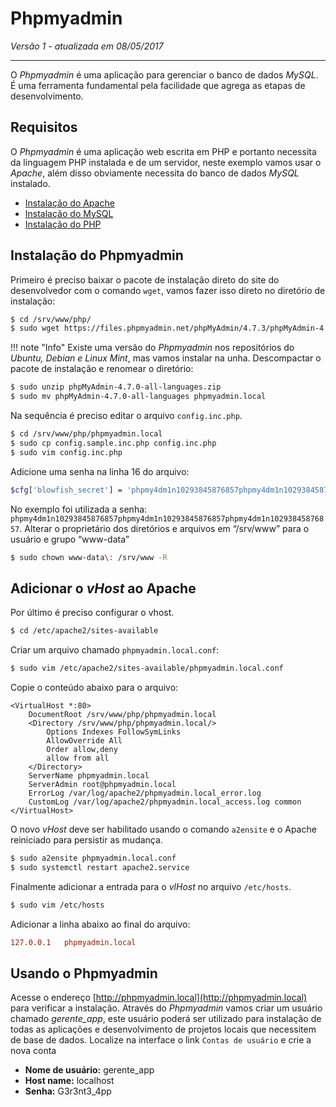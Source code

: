 Phpmyadmin
==========

_Versão 1 - atualizada em 08/05/2017_

-----

O _Phpmyadmin_ é uma aplicação para gerenciar o banco de dados _MySQL_. É uma ferramenta fundamental pela facilidade que agrega as etapas de desenvolvimento.

## Requisitos

O _Phpmyadmin_ é uma aplicação web escrita em PHP e portanto necessita da linguagem PHP instalada e de um servidor, neste exemplo vamos usar o _Apache_, além disso obviamente necessita do banco de dados _MySQL_ instalado.

+ [Instalação do Apache](../servidores-web/apache.md)
+ [Instalação do MySQL](../banco-de-dados/mysql.md)
+ [Instalação do PHP](php.md)

## Instalação do Phpmyadmin

Primeiro é preciso baixar o pacote de instalação direto do site do desenvolvedor com o comando `wget`, vamos fazer isso direto no diretório de instalação:

```bash
$ cd /srv/www/php/
$ sudo wget https://files.phpmyadmin.net/phpMyAdmin/4.7.3/phpMyAdmin-4.7.3-all-languages.zip
```
!!! note "Info"
    Existe uma versão do _Phpmyadmin_ nos repositórios do _Ubuntu, Debian e Linux Mint_, mas vamos instalar na unha.
Descompactar o pacote de instalação e renomear o diretório:

```bash
$ sudo unzip phpMyAdmin-4.7.0-all-languages.zip
$ sudo mv phpMyAdmin-4.7.0-all-languages phpmyadmin.local
```

Na sequência é preciso editar o arquivo `config.inc.php`.

```bash
$ cd /srv/www/php/phpmyadmin.local
$ sudo cp config.sample.inc.php config.inc.php
$ sudo vim config.inc.php
```

Adicione uma senha na linha 16 do arquivo:

```bash
$cfg['blowfish_secret'] = 'phpmy4dm1n10293845876857phpmy4dm1n10293845876857phpmy4dm1n10293845876857'; /* YOU MUST FILL IN THIS FOR COOKIE AUTH! */
```

No exemplo foi utilizada a senha: `phpmy4dm1n10293845876857phpmy4dm1n10293845876857phpmy4dm1n10293845876857`.
Alterar o proprietário dos diretórios e arquivos em “/srv/www” para o usuário e grupo “www-data”

```bash
$ sudo chown www-data\: /srv/www -R
```

## Adicionar o _vHost_ ao Apache

Por último é preciso configurar o vhost.

```bash
$ cd /etc/apache2/sites-available
```

Criar um arquivo chamado `phpmyadmin.local.conf`:

```bash
$ sudo vim /etc/apache2/sites-available/phpmyadmin.local.conf
```

Copie o conteúdo abaixo para o arquivo:

```apacheconf
<VirtualHost *:80>
    DocumentRoot /srv/www/php/phpmyadmin.local
    <Directory /srv/www/php/phpmyadmin.local/>
        Options Indexes FollowSymLinks
        AllowOverride All
        Order allow,deny
        allow from all
    </Directory>
    ServerName phpmyadmin.local
    ServerAdmin root@phpmyadmin.local
    ErrorLog /var/log/apache2/phpmyadmin.local_error.log
    CustomLog /var/log/apache2/phpmyadmin.local_access.log common
</VirtualHost>
```

O novo _vHost_ deve ser habilitado usando o comando `a2ensite` e o Apache reiniciado para persistir as mudança.

```bash
$ sudo a2ensite phpmyadmin.local.conf
$ sudo systemctl restart apache2.service
```

Finalmente adicionar a entrada para o _vlHost_ no arquivo `/etc/hosts`.

```bash
$ sudo vim /etc/hosts
```

Adicionar a linha abaixo ao final do arquivo:

```rc
127.0.0.1	phpmyadmin.local
```

## Usando o Phpmyadmin

Acesse o endereço [http://phpmyadmin.local](http://phpmyadmin.local) para verificar a instalação.
Através do _Phpmyadmin_ vamos criar um usuário chamado _gerente_app_, este usuário poderá ser utilizado para instalação de todas as aplicações e desenvolvimento de projetos locais que necessitem de base de dados.
Localize na interface o link `Contas de usuário` e crie a nova conta

+ **Nome de usuário:** gerente_app
+ **Host name:** localhost
+ **Senha:** G3r3nt3_4pp
